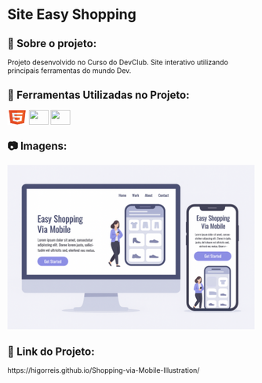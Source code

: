 <h1>Site Easy Shopping</h1>
<h2>📄 Sobre o projeto: </h2>
<p>Projeto desenvolvido no Curso do DevClub. Site interativo utilizando principais ferramentas do mundo Dev. </p>
<h2>🔧 Ferramentas Utilizadas no Projeto:</h2>
 <div style= display:inline_block">
   <img align="center" alt="Higor-HTML" height="30" width="40" src="https://raw.githubusercontent.com/devicons/devicon/master/icons/html5/html5-original.svg">
   <img align="center" height="30" width="40 "src="https://cdn.jsdelivr.net/gh/devicons/devicon@latest/icons/css3/css3-original.svg" /> 
   <img align="center" height="30" width="40 " src="https://cdn.jsdelivr.net/gh/devicons/devicon@latest/icons/figma/figma-original.svg" />      
 </div>
 <h2>📷 Imagens:</h2>
 <img src="./img/Apresentação da Tela.png">
 <h2> 🔗 Link do Projeto:</h2>
 https://higorreis.github.io/Shopping-via-Mobile-Illustration/
 
